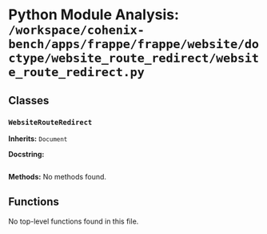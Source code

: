 # Python Module Analysis: `/workspace/cohenix-bench/apps/frappe/frappe/website/doctype/website_route_redirect/website_route_redirect.py`

## Classes

### `WebsiteRouteRedirect`
**Inherits:** `Document`


**Docstring:**
```

```

**Methods:**
No methods found.




## Functions

No top-level functions found in this file.
